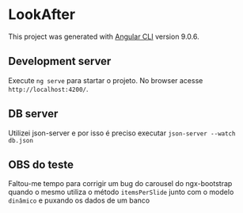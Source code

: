 # LookAfter

This project was generated with [Angular CLI](https://github.com/angular/angular-cli) version 9.0.6.

## Development server

Execute `ng serve` para startar o projeto. No browser acesse `http://localhost:4200/`.

## DB server

Utilizei json-server e por isso é preciso executar `json-server --watch db.json`

## OBS do teste

Faltou-me tempo para corrigir um bug do carousel do ngx-bootstrap quando o mesmo utiliza o método `itemsPerSlide` junto com o modelo `dinâmico` e puxando os dados de um banco
